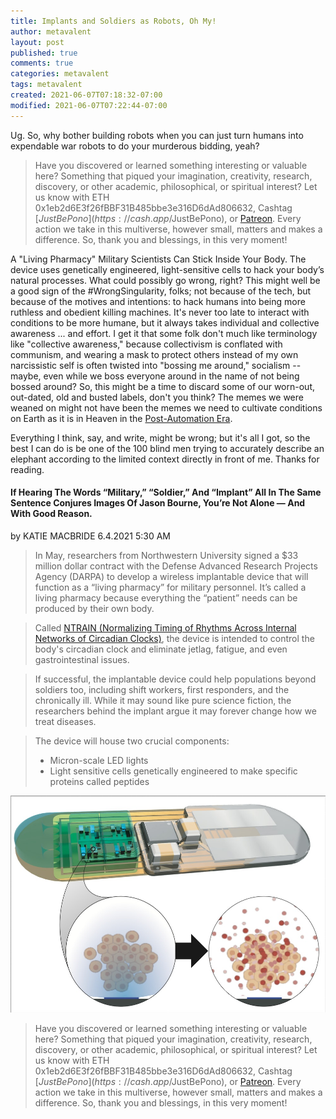 ```yaml
---
title: Implants and Soldiers as Robots, Oh My!
author: metavalent
layout: post
published: true
comments: true
categories: metavalent
tags: metavalent
created: 2021-06-07T07:18:32-07:00
modified: 2021-06-07T07:22:44-07:00
---
```


Ug. So, why bother building robots when you can just turn humans into expendable war robots to do your murderous bidding, yeah?

> Have you discovered or learned something interesting or valuable here? Something that piqued your imagination, creativity, research, discovery, or other academic, philosophical, or spiritual interest? Let us know with ETH 0x1eb2d6E3f26fBBF31B485bbe3e316D6dAd806632, Cashtag [$JustBePono](https://cash.app/$JustBePono), or [Patreon](https://patreon.com/metavalent). Every action we take in this multiverse, however small, matters and makes a difference. So, thank you and blessings, in this very moment!

A "Living Pharmacy" Military Scientists Can Stick Inside Your Body. The device uses genetically engineered, light-sensitive cells to hack your body’s natural processes. What could possibly go wrong, right? This might well be a good sign of the #WrongSingularity, folks; not because of the tech, but because of the motives and intentions: to hack humans into being more ruthless and obedient killing machines. It's never too late to interact with conditions to be more humane, but it always takes individual and collective awareness ... and effort. I get it that some folk don't much like terminology like "collective awareness," because collectivism is conflated with communism, and wearing a mask to protect others instead of my own narcissistic self is often twisted into "bossing me around," socialism -- maybe, even while we boss everyone around in the name of not being bossed around? So, this might be a time to discard some of our worn-out, out-dated, old and busted labels, don't you think? The memes we were weaned on might not have been the memes we need to cultivate conditions on Earth as it is in Heaven in the [Post-Automation Era](https://postautomationera.com).

Everything I think, say, and write, might be wrong; but it's all I got, so the best I can do is be one of the 100 blind men trying to accurately describe an elephant according to the limited context directly in front of me. Thanks for reading.

#### If Hearing The Words “Military,” “Soldier,” And “Implant” All In The Same Sentence Conjures Images Of Jason Bourne, You’re Not Alone — And With Good Reason.
by KATIE MACBRIDE
6.4.2021 5:30 AM

> In May, researchers from Northwestern University signed a $33 million dollar contract with the Defense Advanced Research Projects Agency (DARPA) to develop a wireless implantable device that will function as a “living pharmacy” for military personnel. It’s called a living pharmacy because everything the “patient” needs can be produced by their own body.

> Called [NTRAIN (Normalizing Timing of Rhythms Across Internal Networks of Circadian Clocks)](https://www.inverse.com/mind-body/implant-can-cure-your-jet-lag-diarrhea), the device is intended to control the body's circadian clock and eliminate jetlag, fatigue, and even gastrointestinal issues.

> If successful, the implantable device could help populations beyond soldiers too, including shift workers, first responders, and the chronically ill. While it may sound like pure science fiction, the researchers behind the implant argue it may forever change how we treat diseases.

> The device will house two crucial components:
> * Micron-scale LED lights
> * Light sensitive cells genetically engineered to make specific proteins called peptides

[![NTRAIN "Living Pharmacy" Implant](/assets/images/NTRAIN.implant.jpg)](https://www.inverse.com/mind-body/implant-can-cure-your-jet-lag-diarrhea)

> Have you discovered or learned something interesting or valuable here? Something that piqued your imagination, creativity, research, discovery, or other academic, philosophical, or spiritual interest? Let us know with ETH 0x1eb2d6E3f26fBBF31B485bbe3e316D6dAd806632, Cashtag [$JustBePono](https://cash.app/$JustBePono), or [Patreon](https://patreon.com/metavalent). Every action we take in this multiverse, however small, matters and makes a difference. So, thank you and blessings, in this very moment!
